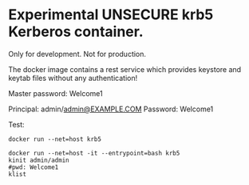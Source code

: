 # Experimental UNSECURE krb5 Kerberos container.

Only for development. Not for production.

The docker image contains a rest service which provides keystore and keytab files without any authentication!

Master password: Welcome1

Principal: admin/admin@EXAMPLE.COM Password: Welcome1

Test:

```
docker run --net=host krb5

docker run --net=host -it --entrypoint=bash krb5
kinit admin/admin 
#pwd: Welcome1
klist
```
